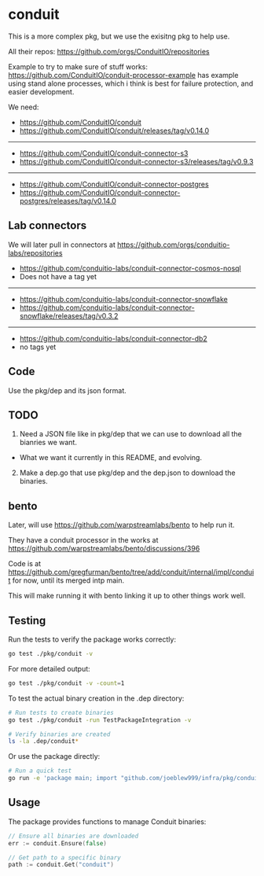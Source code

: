 # conduit

This is a more complex pkg, but we use the exisitng pkg to help use.

All their repos: https://github.com/orgs/ConduitIO/repositories

Example to try to make sure of stuff works: https://github.com/ConduitIO/conduit-processor-example has example using stand alone processes, which i think is best for failure protection, and easier development.

We need:

- https://github.com/ConduitIO/conduit
- https://github.com/ConduitIO/conduit/releases/tag/v0.14.0

---

- https://github.com/ConduitIO/conduit-connector-s3
- https://github.com/ConduitIO/conduit-connector-s3/releases/tag/v0.9.3

---

- https://github.com/ConduitIO/conduit-connector-postgres
- https://github.com/ConduitIO/conduit-connector-postgres/releases/tag/v0.14.0

## Lab connectors

We will later pull in connectors at https://github.com/orgs/conduitio-labs/repositories

- https://github.com/conduitio-labs/conduit-connector-cosmos-nosql
- Does not have a tag yet

---

- https://github.com/conduitio-labs/conduit-connector-snowflake
- https://github.com/conduitio-labs/conduit-connector-snowflake/releases/tag/v0.3.2

---

- https://github.com/conduitio-labs/conduit-connector-db2
- no tags yet


## Code

Use the pkg/dep and its json format. 




## TODO

1. Need a JSON file like in pkg/dep that we can use to download all the bianries we want.

- What we want it currently in this README, and evolving.

2. Make a dep.go that use pkg/dep and the dep.json to download the binaries. 

## bento

Later, will use https://github.com/warpstreamlabs/bento to help run it.

They have a conduit processor in the works at https://github.com/warpstreamlabs/bento/discussions/396

Code is at https://github.com/gregfurman/bento/tree/add/conduit/internal/impl/conduit for now, until its merged intp main.

This will make running it with bento linking it up to other things work well.

## Testing

Run the tests to verify the package works correctly:

```bash
go test ./pkg/conduit -v
```

For more detailed output:

```bash
go test ./pkg/conduit -v -count=1
```

To test the actual binary creation in the .dep directory:

```bash
# Run tests to create binaries
go test ./pkg/conduit -run TestPackageIntegration -v

# Verify binaries are created
ls -la .dep/conduit*
```

Or use the package directly:

```bash
# Run a quick test
go run -e 'package main; import "github.com/joeblew999/infra/pkg/conduit"; import "log"; func main() { if err := conduit.Ensure(true); err != nil { log.Fatal(err) } }'
```

## Usage

The package provides functions to manage Conduit binaries:

```go
// Ensure all binaries are downloaded
err := conduit.Ensure(false)

// Get path to a specific binary
path := conduit.Get("conduit")
```


